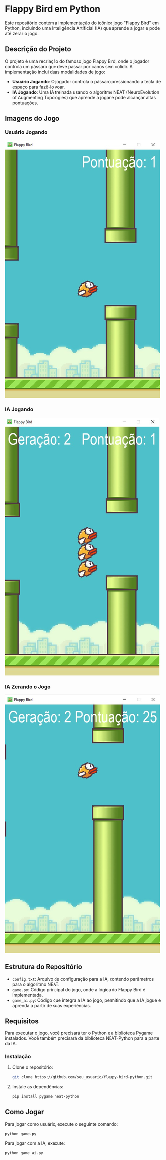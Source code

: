 # Flappy Bird em Python

Este repositório contém a implementação do icônico jogo "Flappy Bird" em Python, incluindo uma Inteligência Artificial (IA) que aprende a jogar e pode até zerar o jogo.

## Descrição do Projeto

O projeto é uma recriação do famoso jogo Flappy Bird, onde o jogador controla um pássaro que deve passar por canos sem colidir. A implementação inclui duas modalidades de jogo:

- **Usuário Jogando**: O jogador controla o pássaro pressionando a tecla de espaço para fazê-lo voar.
- **IA Jogando**: Uma IA treinada usando o algoritmo NEAT (NeuroEvolution of Augmenting Topologies) que aprende a jogar e pode alcançar altas pontuações.

## Imagens do Jogo

### Usuário Jogando
![Usuário Jogando](img/preview1.jpeg)

### IA Jogando
![IA Jogando](img/preview2.jpeg)

### IA Zerando o Jogo
![IA Zerando o Jogo](img/preview3.jpeg)

## Estrutura do Repositório

- `config.txt`: Arquivo de configuração para a IA, contendo parâmetros para o algoritmo NEAT.
- `game.py`: Código principal do jogo, onde a lógica do Flappy Bird é implementada.
- `game_ai.py`: Código que integra a IA ao jogo, permitindo que a IA jogue e aprenda a partir de suas experiências.

## Requisitos

Para executar o jogo, você precisará ter o Python e a biblioteca Pygame instalados. Você também precisará da biblioteca NEAT-Python para a parte da IA.

### Instalação

1. Clone o repositório:
   ```bash
   git clone https://github.com/seu_usuario/flappy-bird-python.git
   ```

2. Instale as dependências:
   ```bash
   pip install pygame neat-python
   ```

## Como Jogar

Para jogar como usuário, execute o seguinte comando:
```bash
python game.py
```

Para jogar com a IA, execute:
```bash
python game_ai.py
```
